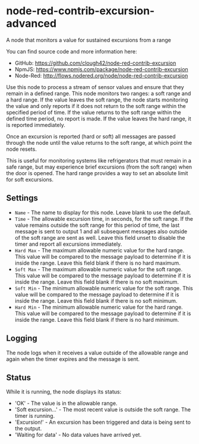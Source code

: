 # node-red-contrib-excursion-advanced
A node that monitors a value for sustained excursions from a range

You can find source code and more information here:

- GitHub:  https://github.com/clough42/node-red-contrib-excursion
- NpmJS:  https://www.npmjs.com/package/node-red-contrib-excursion
- Node-Red:  http://flows.nodered.org/node/node-red-contrib-excursion

Use this node to process a stream of sensor values and ensure that they
remain in a defined range.  This node monitors two ranges: a soft range and
a hard range.
If the value leaves the soft range, the node starts monitoring the value and
only reports if it does not return to the soft range within the specified
period of time.  If
the value returns to the soft range within the defined time period,
no report is made.  If the value leaves the hard range, it is reported
immediately.

Once an excursion is reported (hard or soft) all messages are passed through
the node until the value returns to the soft range, at which point the node
resets.

This is useful for monitoring systems like refrigerators that must
remain in a safe range, but may experience brief excursions (from the soft
range) when the door is opened.  The hard range provides a way to set an
absolute limit for soft excursions.


## Settings

- `Name` - The name to display for this node.  Leave blank to use the default.
- `Time` - The allowable excursion time, in seconds, for the
soft range.  If the value
remains outside the soft range for this period of time, the last
message is sent to output 1 and all subsequent messages also outside of
the soft range are sent as well.  Leave this field unset to disable
the timer and report all excursions immediately.
- `Hard Max` - The maximum allowable numeric value for the hard
range.  This value will be
compared to the message payload to determine if it is inside the range.
Leave this field blank if there is no hard maximum.
- `Soft Max` - The maximum allowable numeric value for the soft
range.  This value will be
compared to the message payload to determine if it is inside the range.
Leave this field blank if there is no soft maximum.
- `Soft Min` - The minimum allowable numeric value for the soft
range.  This value will be
compared to the message payload to determine if it is inside the range.
Leave this field blank if there is no soft minimum.
- `Hard Min` - The minimum allowable numeric value for the hard
range.  This value will be
compared to the message payload to determine if it is inside the range.
Leave this field blank if there is no hard minimum.

## Logging

The node logs when it receives a value outside of the allowable range
and again when the timer expires and the message is sent.

## Status

While it is running, the node displays its status:

- 'OK' - The value is in the allowable range.
- 'Soft excursion...' - The most recent value is outside the soft range.  The timer is running.
- 'Excursion!' - An excursion has been triggered and data is being sent to the output.
- 'Waiting for data' - No data values have arrived yet.
